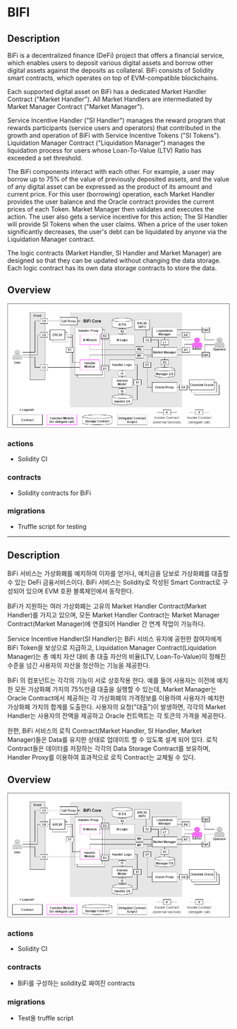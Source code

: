 # BIFI

## Description

BiFi is a decentralized finance (DeFi) project that offers a financial service, which enables users to deposit various digital assets and borrow other digital assets against the deposits as collateral. BiFi consists of Solidity smart contracts, which operates on top of EVM-compatible blockchains.

Each supported digital asset on BiFi has a dedicated Market Handler Contract ("Market Handler"). All Market Handlers are intermediated by Market Manager Contract ("Market Manager").

Service Incentive Handler ("SI Handler") manages the reward program that rewards participants (service users and operators) that contributed in the growth and operation of BiFi with Service Incentive Tokens ("SI Tokens"). Liquidation Manager Contract ("Liquidation Manager") manages the liquidation process for users whose Loan-To-Value (LTV) Ratio has exceeded a set threshold.

The BiFi components interact with each other. For example, a user may borrow up to 75% of the value of previously deposited assets, and the value of any digital asset can be expressed as the product of its amount and current price. For this user (borrowing) operation, each Market Handler provides the user balance and the Oracle contract provides the current prices of each Token. Market Manager then validates and executes the action. The user also gets a service incentive for this action; The SI Handler will provide SI Tokens when the user claims. When a price of the user token significantly decreases, the user's debt can be liquidated by anyone via the Liquidation Manager contract.

The logic contracts (Market Handler, SI Handler and Market Manager) are designed so that they can be updated without changing the data storage. Each logic contract has its own data storage contracts to store the data.

## Overview
![alt text](https://github.com/bifrost-platform/BIFI/blob/master/assets/overview.png?raw=true)

### actions
+ Solidity CI

### contracts
+ Solidity contracts for BiFi

### migrations
+ Truffle script for testing

---

## Description

BiFi 서비스는 가상화폐를 예치하여 이자를 얻거나, 예치금을 담보로 가상화폐를 대출할 수 있는 DeFi 금융서비스이다. BiFi 서비스는 Solidity로 작성된 Smart Contract로 구성되어 있으며 EVM 호환 블록체인에서 동작한다.

BiFi가 지원하는 여러 가상화폐는 고유의 Market Handler Contract(Market Handler)를 가지고 있으며, 모든 Market Handler Contract는 Market Manager Contract(Market Manager)에 연결되어 Handler 간 연계 작업이 가능하다.

Service Incentive Handler(SI Handler)는 BiFi 서비스 유지에 공헌한 참여자에게 BiFi Token을 보상으로 지급하고, Liquidation Manager Contract(Liquidation Manager)는 총 예치 자산 대비 총 대출 자산의 비율(LTV, Loan-To-Value)이 정해진 수준을 넘긴 사용자의 자산을 청산하는 기능을 제공한다.

BiFi 의 컴포넌트는 각각의 기능이 서로 상호작용 한다. 예를 들어 사용자는 이전에 예치한 모든 가상화폐 가치의 75%만큼 대출을 실행할 수 있는데, Market Manager는 Oracle Contract에서 제공하는 각 가상화폐의 가격정보를 이용하여 사용자가 예치한 가상화폐 가치의 합계를 도출한다. 사용자의 요청("대출")이 발생하면, 각각의 Market Handler는 사용자의 잔액을 제공하고 Oracle 컨트랙트는 각 토큰의 가격을 제공한다.

한편, BiFi 서비스의 로직 Contract(Market Handler, SI Handler, Market Manager)들은 Data를 유지한 상태로 업데이트 할 수 있도록 설계 되어 있다. 로직 Contract들은 데이터를 저장하는 각각의 Data Storage Contract를 보유하며, Handler Proxy를 이용하여 효과적으로 로직 Contract는 교체될 수 있다.

## Overview
![alt text](https://github.com/bifrost-platform/BIFI/blob/master/assets/overview.png?raw=true)

### actions
+ Solidity CI

### contracts
+ BiFi를 구성하는 solidity로 짜여진 contracts

### migrations
+ Test용 truffle script
